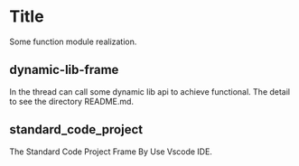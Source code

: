 # Title
Some function module realization.

## dynamic-lib-frame
In the thread can call some dynamic lib api to achieve functional. The detail to see the directory README.md.

## standard_code_project
The Standard Code Project Frame By Use Vscode IDE.